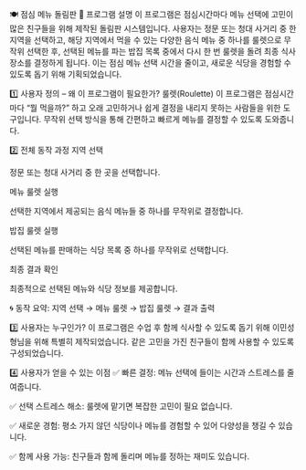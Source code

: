🍽️ 점심 메뉴 돌림판
📌 프로그램 설명
이 프로그램은 점심시간마다 메뉴 선택에 고민이 많은 친구들을 위해 제작된 돌림판 시스템입니다.
사용자는 정문 또는 청대 사거리 중 한 지역을 선택하고,
해당 지역에서 먹을 수 있는 다양한 음식 메뉴 중 하나를 룰렛으로 무작위 선택한 후,
선택된 메뉴를 파는 밥집 목록 중에서 다시 한 번 룰렛을 돌려 최종 식사 장소를 결정하게 됩니다.
이는 점심 메뉴 선택 시간을 줄이고, 새로운 식당을 경험할 수 있도록 돕기 위해 기획되었습니다.

1️⃣ 사용자 정의 – 왜 이 프로그램이 필요한가?
룰렛(Roulette)
이 프로그램은 점심시간마다 “뭘 먹을까?” 하고 오래 고민하거나 쉽게 결정을 내리지 못하는 사람들을 위한 도구입니다.
무작위 선택 방식을 통해 간편하고 빠르게 메뉴를 결정할 수 있도록 도와줍니다.

2️⃣ 전체 동작 과정
지역 선택

정문 또는 청대 사거리 중 한 곳을 선택합니다.

메뉴 룰렛 실행

선택한 지역에서 제공되는 음식 메뉴들 중 하나를 무작위로 결정합니다.

밥집 룰렛 실행

선택된 메뉴를 판매하는 식당 목록 중 하나를 무작위로 선택합니다.

최종 결과 확인

최종적으로 선택된 메뉴와 식당 정보를 제공합니다.

🌀 동작 요약:
지역 선택 → 메뉴 룰렛 → 밥집 룰렛 → 결과 출력

3️⃣ 사용자는 누구인가?
이 프로그램은 수업 후 함께 식사할 수 있도록 돕기 위해 이민성 형님을 위해 특별히 제작되었습니다.
같은 고민을 가진 친구들이 함께 사용할 수 있도록 구성되었습니다.

4️⃣ 사용자가 얻을 수 있는 이점
✅ 빠른 결정: 메뉴 선택에 들이는 시간과 스트레스를 줄여줍니다.

✅ 선택 스트레스 해소: 룰렛에 맡기면 복잡한 고민이 필요 없습니다.

✅ 새로운 경험: 평소 가지 않던 식당이나 메뉴를 경험할 수 있어 다양성을 챙길 수 있습니다.

✅ 함께 사용 가능: 친구들과 함께 돌리며 메뉴를 정하는 재미도 있습니다.

